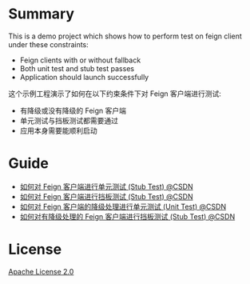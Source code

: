 # Summary

This is a demo project which shows how to perform test on feign client under these constraints:
+ Feign clients with or without fallback
+ Both unit test and stub test passes
+ Application should launch successfully

这个示例工程演示了如何在以下约束条件下对 Feign 客户端进行测试:
+ 有降级或没有降级的 Feign 客户端
+ 单元测试与挡板测试都需要通过
+ 应用本身需要能顺利启动

# Guide

+ [如何对 Feign 客户端进行单元测试 (Stub Test) @CSDN](https://blog.csdn.net/XieEDeHeiShou/article/details/108292811)
+ [如何对 Feign 客户端进行挡板测试 (Stub Test) @CSDN](https://blog.csdn.net/XieEDeHeiShou/article/details/108293115)
+ [如何对 Feign 客户端的降级处理进行单元测试 (Unit Test) @CSDN](https://blog.csdn.net/XieEDeHeiShou/article/details/108294889)
+ [如何对有降级处理的 Feign 客户端进行挡板测试 (Stub Test) @CSDN](https://blog.csdn.net/XieEDeHeiShou/article/details/108295104)

# License

[Apache License 2.0](./LICENSE)
